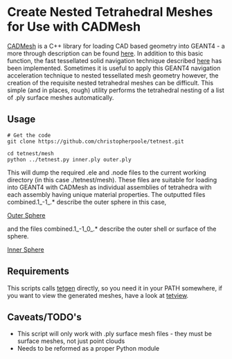 Create Nested Tetrahedral Meshes for Use with CADMesh
=====================================================

[CADMesh](http://code.google.com/p/cadmesh/) is a C++ library for loading CAD based geometry into GEANT4 - a more through description can be found [here](http://eprints.qut.edu.au/53299/).
In addition to this basic function, the fast tessellated solid navigation technique described [here](http://eprints.qut.edu.au/52696/) has been implemented.
Sometimes it is useful to apply this GEANT4 navigation acceleration technique to nested tessellated mesh geometry however, the creation of the requisite nested tetrahedral meshes can be difficult.
This simple (and in places, rough) utility performs the tetrahedral nesting of a list of .ply surface meshes automatically.

Usage
-----
    # Get the code
    git clone https://github.com/christopherpoole/tetnest.git

    cd tetnest/mesh
    python ../tetnest.py inner.ply outer.ply

This will dump the required .ele and .node files to the current working directory (in this case ./tetnest/mesh).
These files are suitable for loading into GEANT4 with CADMesh as individual assemblies of tetrahedra with each assembly having unique material properties.
The outputted files combined.1\_-1\_.\* describe the outer sphere in this case,

[Outer Sphere](christopherpoole.github.com/tetnest/example/outer.png)

and the files combined.1\_-1\_0\_.\* describe the outer shell or surface of the sphere.

[Inner Sphere](christopherpoole.github.com/tetnest/example/inner.png)

Requirements
------------

This scripts calls [tetgen](http://tetgen.berlios.de/) directly, so you need it in your PATH somewhere, if you want to view the generated meshes, have a look at [tetview](http://tetgen.berlios.de/tetview.html).

Caveats/TODO's
-------

* This script will only work with .ply surface mesh files - they must be surface meshes, not just point clouds
* Needs to be reformed as a proper Python module

